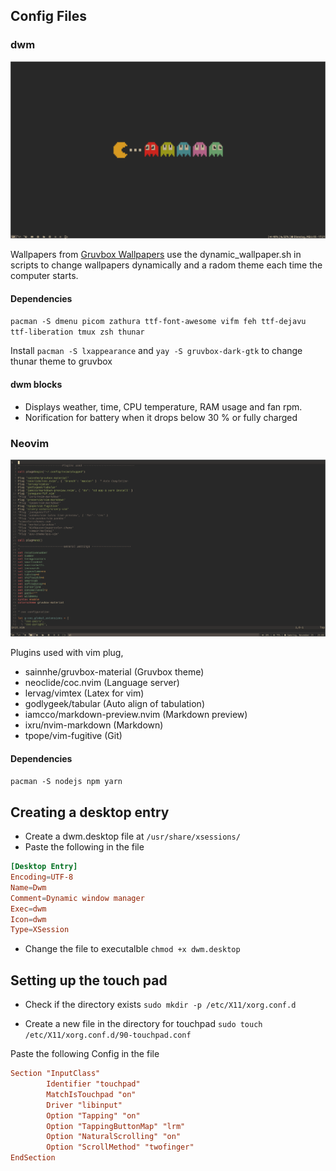 ## Config Files

### dwm

![](desktop.png)

Wallpapers from [Gruvbox Wallpapers](https://github.com/AngelJumbo/gruvbox-wallpapers) use the dynamic_wallpaper.sh in scripts to change wallpapers dynamically and a radom theme each time the computer starts.

#### Dependencies

`pacman -S dmenu picom zathura ttf-font-awesome vifm feh ttf-dejavu ttf-liberation tmux zsh thunar`

Install `pacman -S lxappearance` and `yay -S gruvbox-dark-gtk` to change thunar theme to gruvbox

#### dwm blocks

- Displays weather, time, CPU temperature, RAM usage and fan rpm.
- Norification for battery when it drops below 30 % or fully charged

### Neovim

![](nvim.png)

Plugins used with vim plug,

- sainnhe/gruvbox-material (Gruvbox theme)
- neoclide/coc.nvim (Language server)
- lervag/vimtex (Latex for vim)
- godlygeek/tabular (Auto align of tabulation)
- iamcco/markdown-preview.nvim (Markdown preview)
- ixru/nvim-markdown (Markdown)
- tpope/vim-fugitive (Git)

#### Dependencies

`pacman -S nodejs npm yarn`

## Creating a desktop entry

- Create a dwm.desktop file at `/usr/share/xsessions/`
- Paste the following in the file
```conf
[Desktop Entry]
Encoding=UTF-8
Name=Dwm
Comment=Dynamic window manager
Exec=dwm
Icon=dwm
Type=XSession
```

- Change the file to executalble `chmod +x dwm.desktop`


## Setting up the touch pad

- Check if the directory exists `sudo mkdir -p /etc/X11/xorg.conf.d`

- Create a new file in the directory for touchpad  `sudo touch /etc/X11/xorg.conf.d/90-touchpad.conf`

Paste the following Config in the file

```conf
Section "InputClass"
        Identifier "touchpad"
        MatchIsTouchpad "on"
        Driver "libinput"
        Option "Tapping" "on"
        Option "TappingButtonMap" "lrm"
        Option "NaturalScrolling" "on"
        Option "ScrollMethod" "twofinger"
EndSection
```


